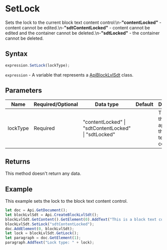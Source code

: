 # SetLock

Sets the lock to the current block text content control:\n-**"contentLocked"** - content cannot be edited.\n-**"sdtContentLocked"** - content cannot be edited and the container cannot be deleted.\n-**"sdtLocked"** - the container cannot be deleted.

## Syntax

```javascript
expression.SetLock(lockType);
```

`expression` - A variable that represents a [ApiBlockLvlSdt](../ApiBlockLvlSdt.md) class.

## Parameters

| **Name** | **Required/Optional** | **Data type** | **Default** | **Description** |
| ------------- | ------------- | ------------- | ------------- | ------------- |
| lockType | Required | "contentLocked" \| "sdtContentLocked" \| "sdtLocked" |  | The type of the lock applied to the block text content control. |

## Returns

This method doesn't return any data.

## Example

This example sets the lock to the block text content control.

```javascript editor-docx
let doc = Api.GetDocument();
let blockLvlSdt = Api.CreateBlockLvlSdt();
blockLvlSdt.GetContent().GetElement(0).AddText("This is a block text content control with the content lock set to it.");
blockLvlSdt.SetLock("sdtContentLocked");
doc.AddElement(0, blockLvlSdt);
let lock = blockLvlSdt.GetLock();
let paragraph = doc.GetElement(1);
paragraph.AddText("Lock type: " + lock);
```
